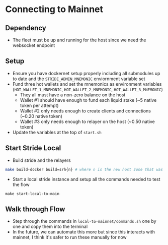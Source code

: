 # Connecting to Mainnet
## Dependency
* The fleet must be up and running for the host since we need the websocket endpoint

## Setup 
* Ensure you have dockernet setup properly including all submodules up to date and the `STRIDE_ADMIN_MNEMONIC` enviornment variable set 
* Fund three hot wallets and set the mnemonics as environment variables (`HOT_WALLET_1_MNEMONIC`, `HOT_WALLET_2_MNEMONIC`, `HOT_WALLET_3_MNEMONIC`)
    * They all must have a non-zero balance on the host
    * Wallet #1 should have enough to fund each liquid stake (~5 native token per attempt)
    * Wallet #2 only needs enough to create clients and connections (~0.20 native token)
    * Wallet #3 only needs enough to relayer on the host (~0.50 native token)
* Update the variables at the top of `start.sh`

## Start Stride Local
* Build stride and the relayers
```bash 
make build-docker build=srh{n} # where n is the new host zone that was just added
```
* Start a local stride instance and setup all the commands needed to test the flow
```
make start-local-to-main
```

## Walk through Flow
* Step through the commands in `local-to-mainnet/commands.sh` one by one and copy them into the terminal
* In the future, we can automate this more but since this interacts with mainnet, I think it's safer to run these manually for now